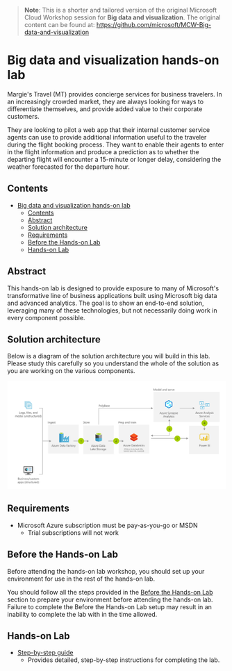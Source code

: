 > **Note**: This is a shorter and tailored version of the original Microsoft Cloud Workshop session for **Big data and visualization**. The original content can be found at: https://github.com/microsoft/MCW-Big-data-and-visualization

# Big data and visualization hands-on lab

Margie's Travel (MT) provides concierge services for business travelers. In an increasingly crowded market, they are always looking for ways to differentiate themselves, and provide added value to their corporate customers.

They are looking to pilot a web app that their internal customer service agents can use to provide additional information useful to the traveler during the flight booking process. They want to enable their agents to enter in the flight information and produce a prediction as to whether the departing flight will encounter a 15-minute or longer delay, considering the weather forecasted for the departure hour.

## Contents

- [Big data and visualization hands-on lab](#big-data-and-visualization-hands-on-lab)
  - [Contents](#contents)
  - [Abstract](#abstract)
  - [Solution architecture](#solution-architecture)
  - [Requirements](#requirements)
  - [Before the Hands-on Lab](#before-the-hands-on-lab)
  - [Hands-on Lab](#hands-on-lab)

## Abstract

This hands-on lab is designed to provide exposure to many of Microsoft's transformative line of business applications built using Microsoft big data and advanced analytics. The goal is to show an end-to-end solution, leveraging many of these technologies, but not necessarily doing work in every component possible.

## Solution architecture

Below is a diagram of the solution architecture you will build in this lab. Please study this carefully so you understand the whole of the solution as you are working on the various components.

![This is the high-level overview diagram of the end-to-end solution.](./media/high-level-overview.png 'High-level overview diagram')

## Requirements

- Microsoft Azure subscription must be pay-as-you-go or MSDN
  - Trial subscriptions will not work

## Before the Hands-on Lab

Before attending the hands-on lab workshop, you should set up your environment for use in the rest of the hands-on lab.

You should follow all the steps provided in the [Before the Hands-on Lab](./Before%20the%20HOL%20-%20Big%20data%20and%20visualization.md) section to prepare your environment before attending the hands-on lab. Failure to complete the Before the Hands-on Lab setup may result in an inability to complete the lab with in the time allowed.

## Hands-on Lab

- [Step-by-step guide](./HOL%20step-by-step%20-%20Big%20data%20and%20visualization.md)
  - Provides detailed, step-by-step instructions for completing the lab.
